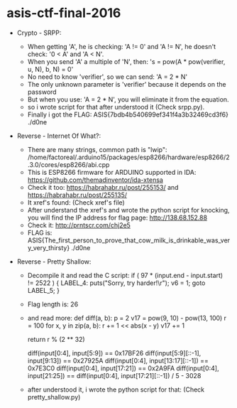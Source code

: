 # asis-ctf-final-2016

+ Crypto - SRPP:
  - When getting 'A', he is checking: 'A != 0' and 'A != N', he doesn't check: '0 < A' and 'A < N'.
  - When you send 'A' a multiple of 'N', then: 's = pow(A * pow(verifier, u, N), b, N) = 0'
  - No need to know 'verifier', so we can send: 'A = 2 * N'
  - The only unknown parameter is 'verifier' because it depends on the password
  - But when you use: 'A = 2 * N', you will eliminate it from the equation.
  - so i wrote script for that after understood it (Check srpp.py).
  - Finally i got the FLAG: ASIS{7bdb4b540699ef341f4a3b32469cd3f6}
./d0ne

+ Reverse - Internet Of What?:
  - There are many strings, common path is "lwip": /home/factoreal/.arduino15/packages/esp8266/hardware/esp8266/2.3.0/cores/esp8266/abi.cpp
  - This is ESP8266 firmware for ARDUINO supported in IDA: https://github.com/themadinventor/ida-xtensa
  - Check it too: https://habrahabr.ru/post/255153/ and https://habrahabr.ru/post/255135/
  - It xref's found: (Check xref's file)
  - After understand the xref's and wrote the python script for knocking, you will find the IP address for flag page:
    http://138.68.152.88
  - Check it: http://prntscr.com/chj2e5
  - FLAG is: ASIS{The_first_person_to_prove_that_cow_milk_is_drinkable_was_very_very_thirsty} 
./d0ne

+ Reverse - Pretty Shallow:
  - Decompile it and read the C script:
    if ( 97 * (input.end - input.start) != 2522 )
      {
    LABEL_4:
        puts("Sorry, try harder!\r");
        v6 = 1;
        goto LABEL_5;
      } 
  - Flag length is: 26
  - and read more:
    def diff(a, b):
      p = 2
      v17 = pow(9, 10) - pow(13, 100)
      r = 100
      for x, y in zip(a, b):
        r += 1 << abs(x - y)
        v17 += 1
    
      return r % (2 ** 32)
  
    diff(input[0:4], input[5:9]) == 0x17BF26
    diff(input[5:9][::-1], input[9:13]) == 0x27925A
    diff(input[0:4], input[13:17][::-1]) == 0x7E3C0
    diff(input[0:4], input[17:21]) == 0x2A9FA
    diff(input[0:4], input[21:25]) == diff(input[0:4], input[17:21][::-1]) / 5 - 3028

  - after understood it, i wrote the python script for that: (Check pretty_shallow.py)
